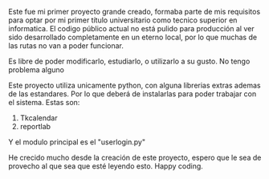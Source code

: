 Este fue mi primer proyecto grande creado, formaba parte de mis requisitos para optar por mi primer título universitario como tecnico superior en informatica. El codigo público actual no está pulido para producción al ver sido desarrollado completamente en un eterno local, por lo que muchas de las rutas no van a poder funcionar.

Es libre de poder modificarlo, estudiarlo, o utilizarlo a su gusto. No tengo problema alguno

Este proyecto utiliza unicamente python, con alguna librerias extras ademas de las estandares. Por lo que deberá de instalarlas para poder trabajar con el sistema. Estas son:

1. Tkcalendar
2. reportlab

Y el modulo principal es el "userlogin.py"

He crecido mucho desde la creación de este proyecto, espero que le sea de provecho al que sea que esté leyendo esto. Happy coding.